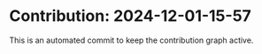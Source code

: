 # Contribution: 2024-12-01-15-57
This is an automated commit to keep the contribution graph active.
